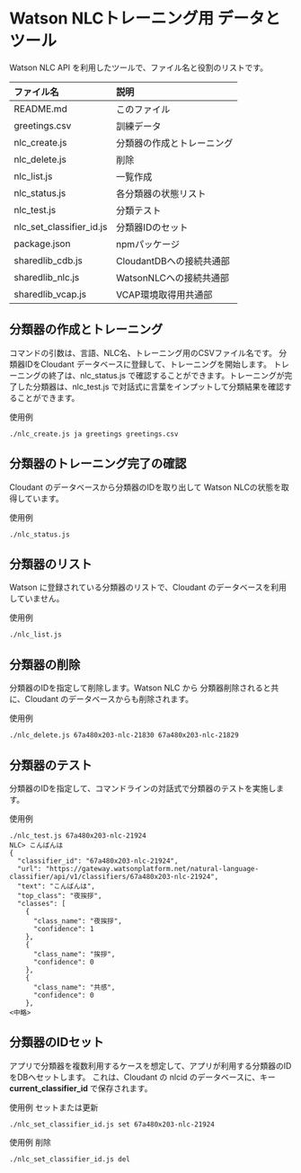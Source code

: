 # Watson NLCトレーニング用 データとツール

Watson NLC API を利用したツールで、ファイル名と役割のリストです。

| ファイル名       | 説明                         |
|:-----------------|:-----------------------------|
| README.md        |このファイル                  |
| greetings.csv    |訓練データ                    |
| nlc_create.js    |分類器の作成とトレーニング    |
| nlc_delete.js    |削除                          |
| nlc_list.js      |一覧作成                      |
| nlc_status.js    |各分類器の状態リスト          |
| nlc_test.js      |分類テスト                    |
| nlc_set_classifier_id.js | 分類器IDのセット     |
| package.json     |npmパッケージ                 |
| sharedlib_cdb.js |CloudantDBへの接続共通部      |
| sharedlib_nlc.js |WatsonNLCへの接続共通部       |
| sharedlib_vcap.js|VCAP環境取得用共通部          |


## 分類器の作成とトレーニング

コマンドの引数は、言語、NLC名、トレーニング用のCSVファイル名です。 分類器IDをCloudant データベースに登録して、トレーニングを開始します。 トレーニングの終了は、nlc_status.js で確認することができます。トレーニングが完了した分類器は、nlc_test.js で対話式に言葉をインプットして分類結果を確認することができます。

使用例

~~~
./nlc_create.js ja greetings greetings.csv
~~~


## 分類器のトレーニング完了の確認

Cloudant のデータベースから分類器のIDを取り出して Watson NLCの状態を取得しています。

使用例

~~~
./nlc_status.js
~~~


## 分類器のリスト

Watson に登録されている分類器のリストで、Cloudant のデータベースを利用していません。

使用例

~~~
./nlc_list.js
~~~


## 分類器の削除

分類器のIDを指定して削除します。Watson NLC から 分類器削除されると共に、Cloudant のデータベースからも削除されます。

使用例

~~~
./nlc_delete.js 67a480x203-nlc-21830 67a480x203-nlc-21829
~~~


## 分類器のテスト

分類器のIDを指定して、コマンドラインの対話式で分類器のテストを実施します。

使用例

~~~
./nlc_test.js 67a480x203-nlc-21924
NLC> こんばんは
{
  "classifier_id": "67a480x203-nlc-21924",
  "url": "https://gateway.watsonplatform.net/natural-language-classifier/api/v1/classifiers/67a480x203-nlc-21924",
  "text": "こんばんは",
  "top_class": "夜挨拶",
  "classes": [
    {
      "class_name": "夜挨拶",
      "confidence": 1
    },
    {
      "class_name": "挨拶",
      "confidence": 0
    },
    {
      "class_name": "共感",
      "confidence": 0
    },
<中略>
~~~



## 分類器のIDセット

アプリで分類器を複数利用するケースを想定して、アプリが利用する分類器のIDをDBへセットします。
これは、Cloudant の nlcid のデータベースに、キー **current_classifier_id** で保存されます。

使用例 セットまたは更新

~~~
./nlc_set_classifier_id.js set 67a480x203-nlc-21924
~~~
使用例 削除

~~~
./nlc_set_classifier_id.js del
~~~

